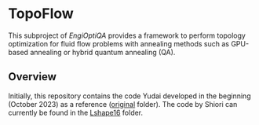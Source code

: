 # TopoFlow
This subproject of _EngiOptiQA_ provides a framework to perform topology optimization for fluid flow problems with annealing methods such as GPU-based annealing or hybrid quantum annealing (QA).

## Overview
Initially, this repository contains the code Yudai developed in the beginning (October 2023) as a reference ([original](original) folder). The code by Shiori can currently be found in the [Lshape16](Lshape16) folder. 
